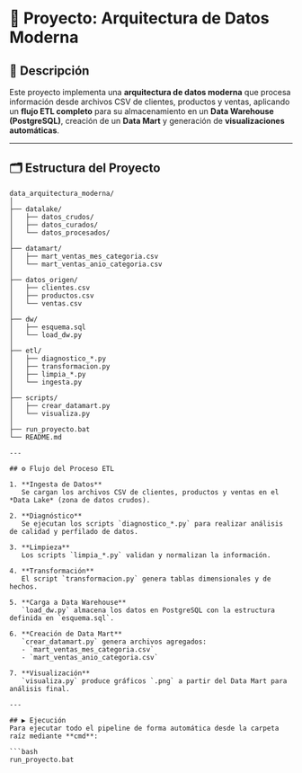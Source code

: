 # 🧩 Proyecto: Arquitectura de Datos Moderna

## 📘 Descripción
Este proyecto implementa una **arquitectura de datos moderna** que procesa información desde archivos CSV de clientes, productos y ventas, aplicando un **flujo ETL completo** para su almacenamiento en un **Data Warehouse (PostgreSQL)**, creación de un **Data Mart** y generación de **visualizaciones automáticas**.

---

## 🗂️ Estructura del Proyecto

```plaintext
data_arquitectura_moderna/
│
├── datalake/
│   ├── datos_crudos/
│   ├── datos_curados/
│   └── datos_procesados/
│
├── datamart/
│   ├── mart_ventas_mes_categoria.csv
│   └── mart_ventas_anio_categoria.csv
│
├── datos_origen/
│   ├── clientes.csv
│   ├── productos.csv
│   └── ventas.csv
│
├── dw/
│   ├── esquema.sql
│   └── load_dw.py
│ 
├── etl/
│   ├── diagnostico_*.py
│   ├── transformacion.py
│   ├── limpia_*.py
│   └── ingesta.py 
│
├── scripts/
│   ├── crear_datamart.py
│   └── visualiza.py
│
├── run_proyecto.bat
└── README.md

---

## ⚙️ Flujo del Proceso ETL

1. **Ingesta de Datos**  
   Se cargan los archivos CSV de clientes, productos y ventas en el *Data Lake* (zona de datos crudos).

2. **Diagnóstico**  
   Se ejecutan los scripts `diagnostico_*.py` para realizar análisis de calidad y perfilado de datos.

3. **Limpieza**  
   Los scripts `limpia_*.py` validan y normalizan la información.

4. **Transformación**  
   El script `transformacion.py` genera tablas dimensionales y de hechos.

5. **Carga a Data Warehouse**  
   `load_dw.py` almacena los datos en PostgreSQL con la estructura definida en `esquema.sql`.

6. **Creación de Data Mart**  
   `crear_datamart.py` genera archivos agregados:
   - `mart_ventas_mes_categoria.csv`
   - `mart_ventas_anio_categoria.csv`

7. **Visualización**  
   `visualiza.py` produce gráficos `.png` a partir del Data Mart para análisis final.

---

## ▶️ Ejecución
Para ejecutar todo el pipeline de forma automática desde la carpeta raíz mediante **cmd**:

```bash
run_proyecto.bat

